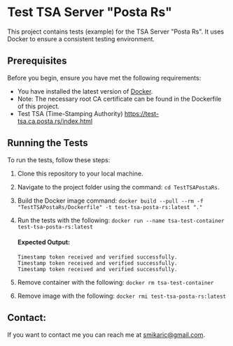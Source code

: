 # Test TSA Server "Posta Rs"

This project contains tests (example) for the TSA Server "Posta Rs". It uses Docker to ensure a consistent testing environment.

## Prerequisites

Before you begin, ensure you have met the following requirements:

* You have installed the latest version of [Docker](https://www.docker.com/products/docker-desktop).
* Note: The necessary root CA certificate can be found in the Dockerfile of this project.
* Test TSA (Time-Stamping Authority) https://test-tsa.ca.posta.rs/index.html

## Running the Tests

To run the tests, follow these steps:

1. Clone this repository to your local machine.
2. Navigate to the project folder using the command: `cd TestTSAPostaRs`.
3. Build the Docker image command: `docker build --pull --rm -f "TestTSAPostaRs/Dockerfile" -t test-tsa-posta-rs:latest "."`
4. Run the tests with the following: `docker run --name tsa-test-container test-tsa-posta-rs:latest`
    #### Expected Output:
    ```
    Timestamp token received and verified successfully.
    Timestamp token received and verified successfully.
    Timestamp token received and verified successfully.
    ```

5. Remove container with the following: `docker rm tsa-test-container` 
6. Remove image with the following: `docker rmi test-tsa-posta-rs:latest`

## Contact:
If you want to contact me you can reach me at smikaric@gmail.com.